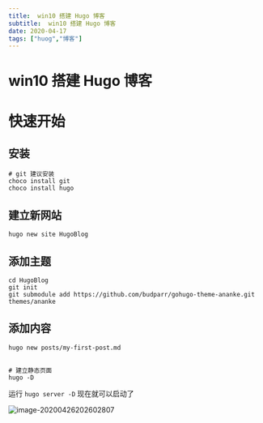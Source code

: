 ```yaml
---
title:  win10 搭建 Hugo 博客
subtitle:  win10 搭建 Hugo 博客
date: 2020-04-17
tags: ["huog","博客"]
---
```


# win10 搭建 Hugo 博客

# 快速开始

## 安装

```shell
# git 建议安装
choco install git
choco install hugo

```

## 建立新网站

```shell
hugo new site HugoBlog
```

## 添加主题

```shell
cd HugoBlog
git init
git submodule add https://github.com/budparr/gohugo-theme-ananke.git themes/ananke
```

## 添加内容

```shell
hugo new posts/my-first-post.md


# 建立静态页面
hugo -D
```

运行 `hugo server -D` 现在就可以启动了 

![image-20200426202602807](${images}/image-20200426202602807.png)